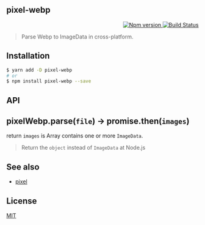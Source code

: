 pixel-webp
---
<p align="right">
  <a href="https://www.npmjs.com/package/pixel-webp">
    <img alt="Npm version" src="https://badge.fury.io/js/pixel-webp.svg">
  </a>
  <a href="https://travis-ci.org/59naga/pixel-webp">
    <img alt="Build Status" src="https://travis-ci.org/59naga/pixel-webp.svg?branch=master">
  </a>
</p>

> Parse Webp to ImageData in cross-platform.

Installation
---
```bash
$ yarn add -D pixel-webp
# or
$ npm install pixel-webp --save
```

API
---

## pixelWebp.parse(`file`) -> promise.then(`images`)

return `images` is Array contains one or more `ImageData`.
> Return the `object` instead of `ImageData` at Node.js

See also
---
* [pixel](https://github.com/59naga/pixel/)

License
---
[MIT][License]

[License]: http://59naga.mit-license.org/
